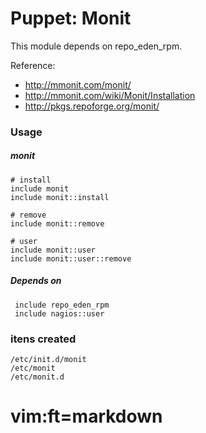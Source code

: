 # Puppet: Monit

This module depends on repo_eden_rpm.

Reference:

 * http://mmonit.com/monit/
 * http://mmonit.com/wiki/Monit/Installation
 * http://pkgs.repoforge.org/monit/


### Usage

##### monit

    # install
    include monit
    include monit::install

    # remove
    include monit::remove

    # user
    include monit::user
    include monit::user::remove

##### Depends on

     include repo_eden_rpm
     include nagios::user

### itens created

    /etc/init.d/monit
    /etc/monit
    /etc/monit.d


# vim:ft=markdown

